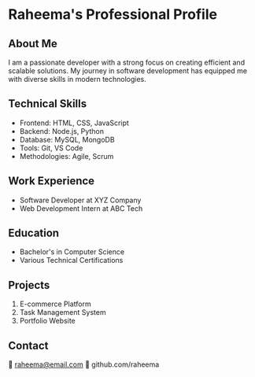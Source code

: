 # Raheema's Professional Profile

## About Me
I am a passionate developer with a strong focus on creating efficient and scalable solutions. My journey in software development has equipped me with diverse skills in modern technologies.

## Technical Skills
- Frontend: HTML, CSS, JavaScript
- Backend: Node.js, Python
- Database: MySQL, MongoDB
- Tools: Git, VS Code
- Methodologies: Agile, Scrum

## Work Experience
- Software Developer at XYZ Company
- Web Development Intern at ABC Tech

## Education
- Bachelor's in Computer Science
- Various Technical Certifications

## Projects
1. E-commerce Platform
2. Task Management System
3. Portfolio Website

## Contact
📧 raheema@email.com
🔗 github.com/raheema
